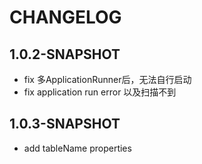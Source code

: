 # CHANGELOG
## 1.0.2-SNAPSHOT
 * fix 多ApplicationRunner后，无法自行启动
 * fix application run error 以及扫描不到
## 1.0.3-SNAPSHOT
 * add tableName properties
